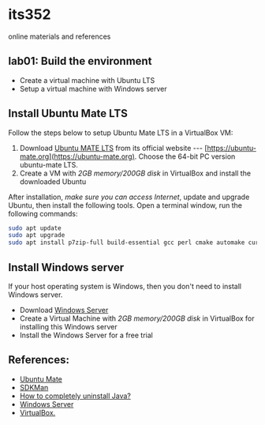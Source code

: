 # its352
online materials and references

## lab01: Build the environment
* Create a virtual machine with Ubuntu LTS
* Setup a virtual machine with Windows server

## Install Ubuntu Mate LTS
Follow the steps below to setup Ubuntu Mate LTS in a VirtualBox VM:

1. Download [Ubuntu MATE LTS](https://ubuntu-mate.org/) from its official website --- [https://ubuntu-mate.org](https://ubuntu-mate.org). Choose the  64-bit PC version ubuntu-mate LTS.
2. Create a VM with *2GB memory/200GB disk* in VirtualBox and install the downloaded Ubuntu


After installation, *make sure you can access Internet*, update and upgrade Ubuntu, then install the following tools. Open a terminal window, run the following commands:

```bash
sudo apt update
sudo apt upgrade
sudo apt install p7zip-full build-essential gcc perl cmake automake curl git
```

## Install Windows server

If your host operating system is Windows, then you don't need to install Windows server.

* Download [Windows Server](https://www.microsoft.com/en-us/windows-server)
* Create a Virtual Machine with *2GB memory/200GB disk* in VirtualBox for installing this Windows server
* Install the Windows Server for a free trial


## References:

* [Ubuntu Mate](https://ubuntu-mate.org/)
* [SDKMan](https://sdkman.io/)
* [How to completely uninstall Java?](https://askubuntu.com/questions/84483/how-to-completely-uninstall-java)
* [Windows Server](https://www.microsoft.com/en-us/windows-server)
* [VirtualBox.](https://www.virtualbox.org/)
